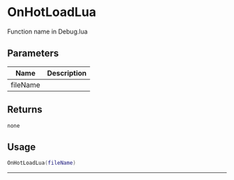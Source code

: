 # OnHotLoadLua

Function name in Debug.lua

## Parameters

| Name     | Description |
| -------- | ----------- |
| fileName |             |

## Returns

`none`

## Usage

```lua
OnHotLoadLua(fileName)
```

---
